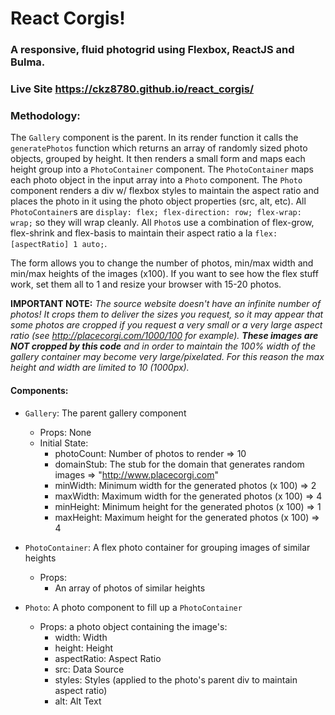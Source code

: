 # React Corgis!

### A responsive, fluid photogrid using Flexbox, ReactJS and Bulma.

### Live Site https://ckz8780.github.io/react_corgis/

### Methodology:

The `Gallery` component is the parent. In its render function it calls the `generatePhotos` function which returns an array of randomly sized photo objects, grouped by height. It then renders a small form and maps each height group into a `PhotoContainer` component. The `PhotoContainer` maps each photo object in the input array into a `Photo` component. The `Photo` component renders a div w/ flexbox styles to maintain the aspect ratio and places the photo in it using the photo object properties (src, alt, etc). All `PhotoContainer`s are `display: flex; flex-direction: row; flex-wrap: wrap;` so they will wrap cleanly. All `Photo`s use a combination of flex-grow, flex-shrink and flex-basis to maintain their aspect ratio a la `flex: [aspectRatio] 1 auto;`.

The form allows you to change the number of photos, min/max width and min/max heights of the images (x100). If you want to see how the flex stuff work, set them all to 1 and resize your browser with 15-20 photos.

**IMPORTANT NOTE:** *The source website doesn't have an infinite number of photos! It crops them to deliver the sizes you request, so it may appear that some photos are cropped if you request a very small or a very large aspect ratio (see http://placecorgi.com/1000/100 for example). **These images are NOT cropped by this code** and in order to maintain the 100% width of the gallery container may become very large/pixelated. For this reason the max height and width are limited to 10 (1000px).*

#### Components:

- `Gallery`: The parent gallery component
  - Props: None
  - Initial State: 
    - photoCount: Number of photos to render => 10
    - domainStub: The stub for the domain that generates random images => "http://www.placecorgi.com"
    - minWidth: Minimum width for the generated photos (x 100) => 2
    - maxWidth: Maximum width for the generated photos (x 100) => 4
    - minHeight: Minimum height for the generated photos (x 100) => 1
    - maxHeight: Maximum height for the generated photos (x 100) => 4

- `PhotoContainer`: A flex photo container for grouping images of similar heights
  - Props: 
    - An array of photos of similar heights

- `Photo`: A photo component to fill up a `PhotoContainer`
  - Props: a photo object containing the image's:
    - width: Width
    - height: Height
    - aspectRatio: Aspect Ratio
    - src: Data Source
    - styles: Styles (applied to the photo's parent div to maintain aspect ratio)
    - alt: Alt Text
